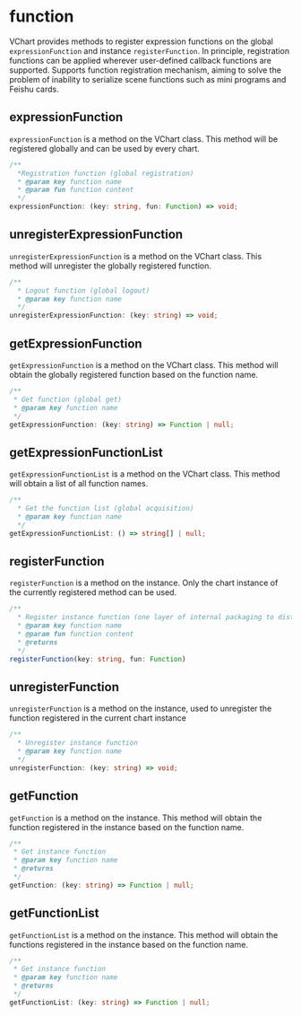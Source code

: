 # function

VChart provides methods to register expression functions on the global `expressionFunction` and instance `registerFunction`.
In principle, registration functions can be applied wherever user-defined callback functions are supported.
Supports function registration mechanism, aiming to solve the problem of inability to serialize scene functions such as mini programs and Feishu cards.

## expressionFunction

`expressionFunction` is a method on the VChart class. This method will be registered globally and can be used by every chart.

```ts
/**
  *Registration function (global registration)
  * @param key function name
  * @param fun function content
  */
expressionFunction: (key: string, fun: Function) => void;
```

## unregisterExpressionFunction

`unregisterExpressionFunction` is a method on the VChart class. This method will unregister the globally registered function.

```ts
/**
  * Logout function (global logout)
  * @param key function name
  */
unregisterExpressionFunction: (key: string) => void;
```

## getExpressionFunction

`getExpressionFunction` is a method on the VChart class. This method will obtain the globally registered function based on the function name.

```ts
/**
 * Get function (global get)
 * @param key function name
 */
getExpressionFunction: (key: string) => Function | null;
```

## getExpressionFunctionList

`getExpressionFunctionList` is a method on the VChart class. This method will obtain a list of all function names.

```ts
/**
  * Get the function list (global acquisition)
  * @param key function name
  */
getExpressionFunctionList: () => string[] | null;
```

## registerFunction

`registerFunction` is a method on the instance. Only the chart instance of the currently registered method can be used.

```ts
/**
  * Register instance function (one layer of internal packaging to distinguish names and avoid duplicate name problems)
  * @param key function name
  * @param fun function content
  * @returns
  */
registerFunction(key: string, fun: Function)
```

## unregisterFunction

`unregisterFunction` is a method on the instance, used to unregister the function registered in the current chart instance

```ts
/**
  * Unregister instance function
  * @param key function name
  */
unregisterFunction: (key: string) => void;
```

## getFunction

`getFunction` is a method on the instance. This method will obtain the function registered in the instance based on the function name.

```ts
/**
 * Get instance function
 * @param key function name
 * @returns
 */
getFunction: (key: string) => Function | null;
```

## getFunctionList

`getFunctionList` is a method on the instance. This method will obtain the functions registered in the instance based on the function name.

```ts
/**
 * Get instance function
 * @param key function name
 * @returns
 */
getFunctionList: (key: string) => Function | null;
```
